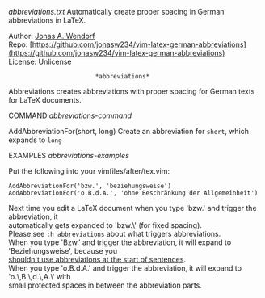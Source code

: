 *abbreviations.txt*  Automatically create proper spacing in German abbreviations in LaTeX.

Author:  [Jonas A. Wendorf](https://jwpixxblog.wordpress.com)  
Repo:    [https://github.com/jonasw234/vim-latex-german-abbreviations](https://github.com/jonasw234/vim-latex-german-abbreviations)  
License: Unlicense

                            *abbreviations*  
Abbreviations creates abbreviations with proper spacing for German texts for LaTeX documents.

COMMAND                     *abbreviations-command*

AddAbbreviationFor(short, long)		Create an abbreviation for `short`, which expands to `long`

EXAMPLES                    *abbreviations-examples*

Put the following into your vimfiles/after/tex.vim:  
````
AddAbbreviationFor('bzw.', 'beziehungsweise')  
AddAbbreviationFor('o.B.d.A.', 'ohne Beschränkung der Allgemeinheit')  
````

Next time you edit a LaTeX document when you type 'bzw.' and trigger the abbreviation, it  
automatically gets expanded to 'bzw.\\' (for fixed spacing).  
Please see `:h abbreviations` about what triggers abbreviations.  
When you type 'Bzw.' and trigger the abbreviation, it will expand to 'Beziehungsweise', because you  
[shouldn't use abbreviations at the start of sentences](https://www.korrekturen.de/forum.pl/md/read/id/1880/sbj/duden-newsletter-vom-5-september-2003/).  
When you type 'o.B.d.A.' and trigger the abbreviation, it will expand to 'o.\\,B.\\,d.\\,A.\\' with  
small protected spaces in between the abbreviation parts.  
